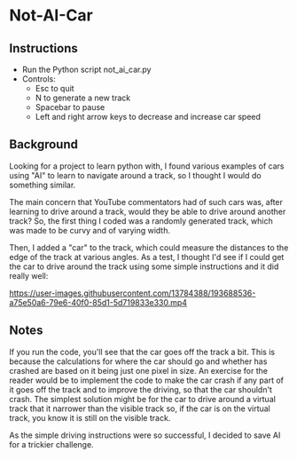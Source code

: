 # Not-AI-Car
## Instructions
- Run the Python script not_ai_car.py
- Controls:
  - Esc to quit
  - N to generate a new track
  - Spacebar to pause
  - Left and right arrow keys to decrease and increase car speed


## Background
Looking for a project to learn python with, I found various examples of cars using "AI" to learn to navigate around a track, so I thought I would do something similar.

The main concern that YouTube commentators had of such cars was, after learning to drive around a track, would they be able to drive around another track? So, the first thing I coded was a randomly generated track, which was made to be curvy and of varying width.

Then, I added a "car" to the track, which could measure the distances to the edge of the track at various angles. As a test, I thought I'd see if I could get the car to drive around the track using some simple instructions and it did really well:

https://user-images.githubusercontent.com/13784388/193688536-a75e50a6-79e6-40f0-85d1-5d719833e330.mp4

## Notes
If you run the code, you'll see that the car goes off the track a bit. This is because the calculations for where the car should go and whether has crashed are based on it being just one pixel in size. An exercise for the reader would be to implement the code to make the car crash if any part of it goes off the track and to improve the driving, so that the car shouldn't crash. The simplest solution might be for the car to drive around a virtual track that it narrower than the visible track so, if the car is on the virtual track, you know it is still on the visible track.

As the simple driving instructions were so successful, I decided to save AI for a trickier challenge.
